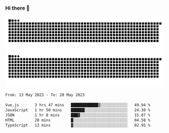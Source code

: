 ### Hi there 👋

![GitHub Snake Light](https://raw.githubusercontent.com/jichangee/jichangee/output/github-snake.svg#gh-light-mode-only)
![GitHub Snake dark](https://raw.githubusercontent.com/jichangee/jichangee/output/github-snake-dark.svg#gh-dark-mode-only)

<!--START_SECTION:waka-->

```text
From: 13 May 2023 - To: 20 May 2023

Vue.js       3 hrs 47 mins   ████████████▒░░░░░░░░░░░░   49.94 %
JavaScript   1 hr 50 mins    ██████░░░░░░░░░░░░░░░░░░░   24.30 %
JSON         1 hr 8 mins     ███▓░░░░░░░░░░░░░░░░░░░░░   15.07 %
HTML         20 mins         █░░░░░░░░░░░░░░░░░░░░░░░░   04.58 %
TypeScript   13 mins         ▓░░░░░░░░░░░░░░░░░░░░░░░░   02.95 %
```

<!--END_SECTION:waka-->

<!--
![GitHub Snake Light](github-snake.svg#gh-light-mode-only)
![GitHub Snake dark](github-snake-dark.svg#gh-dark-mode-only)
-->

<!--
**jichangee/jichangee** is a ✨ _special_ ✨ repository because its `README.md` (this file) appears on your GitHub profile.

Here are some ideas to get you started:

- 🔭 I’m currently working on ...
- 🌱 I’m currently learning ...
- 👯 I’m looking to collaborate on ...
- 🤔 I’m looking for help with ...
- 💬 Ask me about ...
- 📫 How to reach me: ...
- 😄 Pronouns: ...
- ⚡ Fun fact: ...
-->
